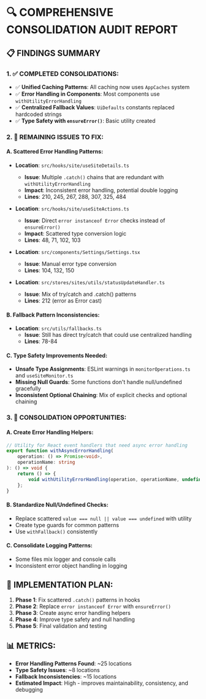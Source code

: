 # 🔍 COMPREHENSIVE CONSOLIDATION AUDIT REPORT

## **📋 FINDINGS SUMMARY**

### **1. ✅ COMPLETED CONSOLIDATIONS:**

- ✅ **Unified Caching Patterns**: All caching now uses `AppCaches` system
- ✅ **Error Handling in Components**: Most components use `withUtilityErrorHandling`
- ✅ **Centralized Fallback Values**: `UiDefaults` constants replaced hardcoded strings
- ✅ **Type Safety with `ensureError()`**: Basic utility created

### **2. 🔧 REMAINING ISSUES TO FIX:**

#### **A. Scattered Error Handling Patterns:**

- **Location**: `src/hooks/site/useSiteDetails.ts`
  - **Issue**: Multiple `.catch()` chains that are redundant with `withUtilityErrorHandling`
  - **Impact**: Inconsistent error handling, potential double logging
  - **Lines**: 210, 245, 267, 288, 307, 325, 484

- **Location**: `src/hooks/site/useSiteActions.ts`
  - **Issue**: Direct `error instanceof Error` checks instead of `ensureError()`
  - **Impact**: Scattered type conversion logic
  - **Lines**: 48, 71, 102, 103

- **Location**: `src/components/Settings/Settings.tsx`
  - **Issue**: Manual error type conversion
  - **Lines**: 104, 132, 150

- **Location**: `src/stores/sites/utils/statusUpdateHandler.ts`
  - **Issue**: Mix of try/catch and .catch() patterns
  - **Lines**: 212 (error as Error cast)

#### **B. Fallback Pattern Inconsistencies:**

- **Location**: `src/utils/fallbacks.ts`
  - **Issue**: Still has direct try/catch that could use centralized handling
  - **Lines**: 78-84

#### **C. Type Safety Improvements Needed:**

- **Unsafe Type Assignments**: ESLint warnings in `monitorOperations.ts` and `useSiteMonitor.ts`
- **Missing Null Guards**: Some functions don't handle null/undefined gracefully
- **Inconsistent Optional Chaining**: Mix of explicit checks and optional chaining

### **3. 🎯 CONSOLIDATION OPPORTUNITIES:**

#### **A. Create Error Handling Helpers:**

```typescript
// Utility for React event handlers that need async error handling
export function withAsyncErrorHandling(
    operation: () => Promise<void>,
    operationName: string
): () => void {
    return () => {
        void withUtilityErrorHandling(operation, operationName, undefined, false);
    };
}
```

#### **B. Standardize Null/Undefined Checks:**

- Replace scattered `value === null || value === undefined` with utility
- Create type guards for common patterns
- Use `withFallback()` consistently

#### **C. Consolidate Logging Patterns:**

- Some files mix logger and console calls
- Inconsistent error object handling in logging

## **🔧 IMPLEMENTATION PLAN:**

1. **Phase 1**: Fix scattered `.catch()` patterns in hooks
2. **Phase 2**: Replace `error instanceof Error` with `ensureError()`
3. **Phase 3**: Create async error handling helpers
4. **Phase 4**: Improve type safety and null handling
5. **Phase 5**: Final validation and testing

## **📊 METRICS:**

- **Error Handling Patterns Found**: ~25 locations
- **Type Safety Issues**: ~8 locations
- **Fallback Inconsistencies**: ~15 locations
- **Estimated Impact**: High - improves maintainability, consistency, and debugging
